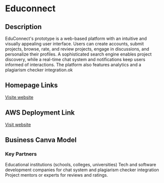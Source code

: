 # Educonnect

## Description

EduConnect's prototype is a web-based platform with an intuitive
and visually appealing user interface. Users can create accounts,
submit projects, browse, rate, and review projects, engage in
discussions, and personalize their profiles. A sophisticated search
engine enables project discovery, while a real-time chat system
and notifications keep users informed of interactions. The
platform also features analytics and a plagiarism checker
integration.ok

## Homepage Links

[Visite website](https://ankit-dsu.github.io/SIH-PROD// "LCO")

## AWS Deployment Link

[Visit website](http://54.225.43.191// "LCO")

## Business Canva Model

### Key Partners
<p>Educational institutions (schools, colleges, universities)
Tech and software development companies for chat system and plagiarism checker integration
Project mentors or experts for reviews and ratings.
</p>
